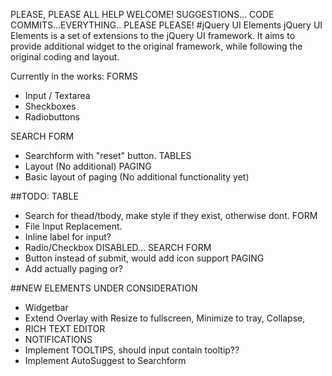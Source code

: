 PLEASE, PLEASE ALL HELP WELCOME! SUGGESTIONS... CODE COMMITS...EVERYTHING.. PLEASE PLEASE!
#jQuery UI Elements
jQuery UI Elements is a set of extensions to the jQuery UI framework.
It aims to provide additional widget to the original framework, while following the original coding and layout.

Currently in the works:
FORMS
* Input / Textarea
* Sheckboxes
* Radiobuttons

SEARCH FORM
* Searchform with "reset" button.
TABLES
* Layout (No additional)
 PAGING
* Basic layout of paging (No additional functionality yet)
 
##TODO:
TABLE
* Search for thead/tbody, make style if they exist, otherwise dont.
FORM
* File Input Replacement.
* Inline label for input?
* Radio/Checkbox DISABLED...
SEARCH FORM
* Button instead of submit, would add icon support
PAGING
* Add actually paging or?

##NEW ELEMENTS UNDER CONSIDERATION
* Widgetbar
* Extend Overlay with Resize to fullscreen, Minimize to tray, Collapse, 
* RICH TEXT EDITOR
* NOTIFICATIONS
* Implement TOOLTIPS, should input contain tooltip??
* Implement AutoSuggest to Searchform